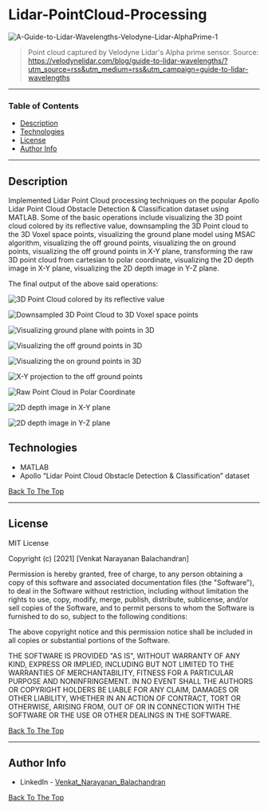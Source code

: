 # Lidar-PointCloud-Processing

![A-Guide-to-Lidar-Wavelengths-Velodyne-Lidar-AlphaPrime-1](https://user-images.githubusercontent.com/79725511/112576908-a3253680-8dc9-11eb-83f7-afa80197f4e6.jpg)

> Point cloud captured by Velodyne Lidar's Alpha prime sensor.
> Source: https://velodynelidar.com/blog/guide-to-lidar-wavelengths/?utm_source=rss&utm_medium=rss&utm_campaign=guide-to-lidar-wavelengths

---

### Table of Contents

- [Description](#description)
- [Technologies](#technologies)
- [License](#license)
- [Author Info](#author-info)

---

## Description

Implemented Lidar Point Cloud processing techniques on the popular Apollo Lidar Point Cloud Obstacle Detection & Classification dataset using MATLAB. Some of the basic operations include visualizing the 3D point cloud colored by its reflective value, downsampling the 3D Point cloud to the 3D Voxel space points, visualizing the ground plane model using MSAC algorithm, visualizing the off ground points, visualizing the on ground points, visualizing the off ground points in X-Y plane, transforming the raw 3D point cloud from cartesian to polar coordinate, visualizing the 2D depth image in X-Y plane, visualizing the 2D depth image in Y-Z plane.  

The final output of the above said operations: 

![3D Point Cloud colored by its reflective value](https://user-images.githubusercontent.com/79725511/112575501-cdc1c000-8dc6-11eb-9579-4465f4195fcb.png)

![Downsampled 3D Point Cloud to 3D Voxel space points](https://user-images.githubusercontent.com/79725511/112575503-ce5a5680-8dc6-11eb-8b56-c13985bec3e1.png)

![Visualizing ground plane with points in 3D](https://user-images.githubusercontent.com/79725511/112575506-cef2ed00-8dc6-11eb-9406-b34d8236c07a.png)

![Visualizing the off ground points in 3D](https://user-images.githubusercontent.com/79725511/112575507-cef2ed00-8dc6-11eb-982c-542e536074bc.png)

![Visualizing the on ground points in 3D](https://user-images.githubusercontent.com/79725511/112575508-cf8b8380-8dc6-11eb-9407-f24011f214ee.png)

![X-Y projection to the off ground points](https://user-images.githubusercontent.com/79725511/112575509-cf8b8380-8dc6-11eb-8c32-2d43f8aa365f.png)

![Raw Point Cloud in Polar Coordinate](https://user-images.githubusercontent.com/79725511/112575505-ce5a5680-8dc6-11eb-99c9-19aaf2089489.png)

![2D depth image in X-Y plane](https://user-images.githubusercontent.com/79725511/112575497-cd292980-8dc6-11eb-9bdc-bd24687f7002.png)

![2D depth image in Y-Z plane](https://user-images.githubusercontent.com/79725511/112575500-cdc1c000-8dc6-11eb-8b19-07d2d2a79a6b.png)


## Technologies

- MATLAB
- Apollo “Lidar Point Cloud Obstacle Detection & Classification” dataset

[Back To The Top](#Lidar-PointCloud-Processing)

---

## License

MIT License

Copyright (c) [2021] [Venkat Narayanan Balachandran]

Permission is hereby granted, free of charge, to any person obtaining a copy
of this software and associated documentation files (the "Software"), to deal
in the Software without restriction, including without limitation the rights
to use, copy, modify, merge, publish, distribute, sublicense, and/or sell
copies of the Software, and to permit persons to whom the Software is
furnished to do so, subject to the following conditions:

The above copyright notice and this permission notice shall be included in all
copies or substantial portions of the Software.


THE SOFTWARE IS PROVIDED "AS IS", WITHOUT WARRANTY OF ANY KIND, EXPRESS OR
IMPLIED, INCLUDING BUT NOT LIMITED TO THE WARRANTIES OF MERCHANTABILITY,
FITNESS FOR A PARTICULAR PURPOSE AND NONINFRINGEMENT. IN NO EVENT SHALL THE
AUTHORS OR COPYRIGHT HOLDERS BE LIABLE FOR ANY CLAIM, DAMAGES OR OTHER
LIABILITY, WHETHER IN AN ACTION OF CONTRACT, TORT OR OTHERWISE, ARISING FROM,
OUT OF OR IN CONNECTION WITH THE SOFTWARE OR THE USE OR OTHER DEALINGS IN THE
SOFTWARE.

[Back To The Top](#Lidar-PointCloud-Processing)

---

## Author Info

- LinkedIn - [Venkat_Narayanan_Balachandran](https://www.linkedin.com/in/venkat-balachandran)

[Back To The Top](#Lidar-PointCloud-Processing)
